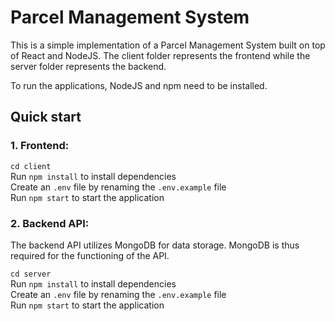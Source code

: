 # Parcel Management System

This is a simple implementation of a Parcel Management System built on top of React and NodeJS.
The client folder represents the frontend while the server folder represents the backend.

To run the applications, NodeJS and npm need to be installed.

## Quick start

### 1. Frontend:

`cd client` <br />
Run `npm install` to install dependencies <br />
Create an `.env` file by renaming the `.env.example` file <br />
Run `npm start` to start the application <br />

### 2. Backend API:

The backend API utilizes MongoDB for data storage. MongoDB is thus required for the functioning of the API.

`cd server` <br />
Run `npm install` to install dependencies <br />
Create an `.env` file by renaming the `.env.example` file <br />
Run `npm start` to start the application <br />
